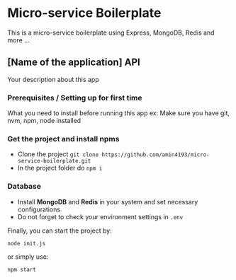 # Micro-service Boilerplate
This is a micro-service boilerplate using Express, MongoDB, Redis and more ...


## [Name of the application] API
Your description about this app


### Prerequisites / Setting up for first time
What you need to install before running this app
ex: Make sure you have git, nvm, npm, node installed


### Get the project and install npms
- Clone the project `git clone https://github.com/amin4193/micro-service-boilerplate.git`
- In the project folder do `npm i`


### Database
- Install **MongoDB** and **Redis** in your system and set necessary configurations
- Do not forget to check your environment settings in `.env`

Finally, you can start the project by:

```
node init.js
```

or simply use:

```
npm start
```

